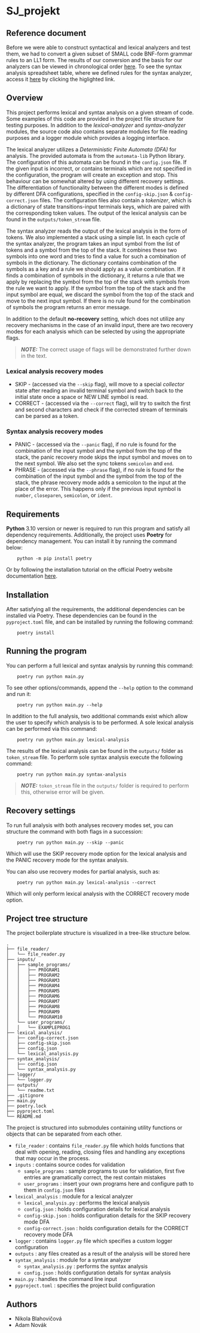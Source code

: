# SJ_projekt

## Reference document

Before we were able to construct syntactical and lexical analyzers and test them, we had to convert a given subset of SMALL code BNF-form grammar rules to an LL1 form. The results of our conversion and the basis for our analyzers can be viewed in chronological order [here](https://docs.google.com/document/d/1wxjJOHf2RQpkMxK3qBfFl3yAnMiYRUSFHijHMCOACQ4/edit?usp=sharing). To see the syntax analysis spreadsheet table, where we defined rules for the syntax analyzer, access it [here](https://docs.google.com/spreadsheets/d/11r0xmxEgj-i0TbyMgCvOHaD8lxXuihsaAN7JyCsjUoU) by clicking the higlighted link.

## Overview

This project performs lexical and syntax analysis on a given stream of code. Some examples of this code are provided in the project file structure for testing purposes. In addition to the *lexical-analyzer* and *syntax-analyzer* modules, the source code also contains separate modules for file reading purposes and a logger module which provides a logging interface.

The lexical analyzer utilizes a *Deterministic Finite Automata (DFA)* for analysis. The provided automata is from the `automata-lib` Python library. The configuration of this automata can be found in the `config.json` file. If the given input is incorrect, or contains terminals which are not specified in the configuration, the program will create an exception and stop. This behaviour can be somewhat altered by using different recovery settings. The differentiation of functionality between the different modes is defined by different DFA configurations, specified in the `config-skip.json` & `config-correct.json` files. The configuration files also contain a *tokenizer*, which is a dictionary of state transitions-input terminals keys, which are paired with the corresponding token values. The output of the lexical analysis can be found in the `outputs/token_stream` file.

The syntax analyzer reads the output of the lexical analysis in the form of tokens. We also implemented a stack using a simple list. In each cycle of the syntax analyzer, the program takes an input symbol from the list of tokens and a symbol from the top of the stack. It combines these two symbols into one word and tries to find a value for such a combination of symbols in the dictionary. The dictionary contains combination of the symbols as a key and a rule we should apply as a value combination. If it finds a combination of symbols in the dictionary, it returns a rule that we apply by replacing the symbol from the top of the stack with symbols from the rule we want to apply. If the symbol from the top of the stack and the input symbol are equal, we discard the symbol from the top of the stack and move to the next input symbol. If there is no rule found for the combination of symbols the program returns an error message.

In addition to the default **no-recovery** setting, which does not utilize any recovery mechanisms in the case of an invalid input, there are two recovery modes for each analysis which can be selected by using the appropriate flags.

> **_NOTE:_**  The correct usage of flags will be demonstrated further down in the text.

### Lexical analysis recovery modes

- SKIP - (accessed via the `--skip` flag), will move to a special *collector* state after reading an invalid terminal symbol and switch back to the initial state once a space or NEW LINE symbol is read.
- CORRECT - (accessed via the `--correct` flag), will try to switch the first and second characters and check if the corrected stream of terminals can be parsed as a token.

### Syntax analysis recovery modes

- PANIC - (accessed via the `--panic` flag), if no rule is found for the combination of the input symbol and the symbol from the top of the stack, the panic recovery mode skips the input symbol and moves on to the next symbol. We also set the sync tokens `semicolon` and `end`.
- PHRASE - (accessed via the `--phrase` flag), if no rule is found for the combination of the input symbol and the symbol from the top of the stack, the phrase recovery mode adds a semicolon to the input at the place of the error. This happens only if the previous input symbol is `number`, `closeparen`, `semicolon`, or `ident`.

## Requirements

**Python** 3.10 version or newer is required to run this program and satisfy all dependency requirements. Additionally, the project uses **Poetry** for dependency management. You can install it by running the command below:

```console
    python -m pip install poetry
```

Or by following the installation tutorial on the official Poetry website documentation [here](https://python-poetry.org/docs/).

## Installation

After satisfying all the requirements, the additional dependencies can be installed via Poetry. These dependencies can be found in the `pyproject.toml` file, and can be installed by running the following command:

```console
    poetry install
```

## Running the program

You can perform a full lexical and syntax analysis by running this command:

```console
    poetry run python main.py
```

To see other options/commands, append the `--help` option to the command and run it:

```console
    poetry run python main.py --help
```

In addition to the full analysis, two additional commands exist which allow the user to specify which analysis is to be performed. A sole lexical analysis can be performed via this command:

```console
    poetry run python main.py lexical-analysis
```

The results of the lexical analysis can be found in the `outputs/` folder as `token_stream` file. To perform sole syntax analysis execute the following command:

```console
    poetry run python main.py syntax-analysis
```

> **_NOTE:_**  `token_stream` file in the `outputs/` folder is required to perform this, otherwise error will be given.

## Recovery settings

To run full analysis with both analyses recovery modes set, you can structure the command with both flags in a succession:

```console
    poetry run python main.py --skip --panic
```

Which will use the SKIP recovery mode option for the lexical analysis and the PANIC recovery mode for the syntax analysis.

You can also use recovery modes for partial analysis, such as:

```console
    poetry run python main.py lexical-analysis --correct
```

Which will only perform lexical analysis with the CORRECT recovery mode option.

## Project tree structure

The project boilerplate structure is visualized in a tree-like structure below.

```
.
├── file_reader/
│   └── file_reader.py
├── inputs/
│   ├── sample_programs/
│   │   ├── PROGRAM1
│   │   ├── PROGRAM2
│   │   ├── PROGRAM3
│   │   ├── PROGRAM4
│   │   ├── PROGRAM5
│   │   ├── PROGRAM6
│   │   ├── PROGRAM7
│   │   ├── PROGRAM8
│   │   ├── PROGRAM9
│   │   └── PROGRAM10
│   └── user_programs/
│   │   └── EXAMPLEPROG1
├── lexical_analysis/
│   ├── config-correct.json
│   ├── config-skip.json
│   ├── config.json
│   └── lexical_analysis.py
├── syntax_analysis/
│   ├── config.json
│   └── syntax_analysis.py
├── logger/
│   └── logger.py
├── outputs/
│   └── readme.txt
├── .gitignore
├── main.py
├── poetry.lock
├── pyproject.toml
└── README.md
```

The project is structured into submodules containing utility functions or objects that can be separated from each other.

- `file_reader` : contains `file_reader.py` file which holds functions that deal with opening, reading, closing files and handling any exceptions that may occur in the process.
- `inputs` : contains source codes for validation
    - `sample_programs` : sample programs to use for validation, first five entries are gramatically correct, the rest contain mistakes
    - `user_programs` : insert your own programs here and configure path to them in `config.json` files
- `lexical_analysis` : module for a lexical analyzer
    - `lexical_analysis.py` : performs the lexical analysis
    - `config.json` : holds configuration details for lexical analysis
    - `config-skip.json` : holds configuration details for the SKIP recovery mode DFA
    - `config-correct.json` : holds configuration details for the CORRECT recovery mode DFA
- `logger` : contains `logger.py` file which specifies a custom logger configuration
- `outputs` : any files created as a result of the analysis will be stored here
- `syntax_analysis` : module for a syntax analyzer
    - `syntax_analysis.py` : performs the syntax analysis
    - `config.json` : holds configuration details for syntax analysis
- `main.py` : handles the command line input
- `pyproject.toml` : specifies the project build configuration

## Authors

- Nikola Blahovičová 
- Adam Novák
